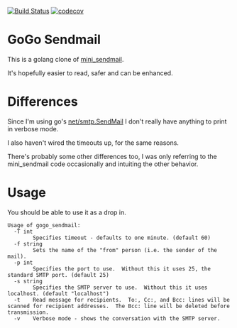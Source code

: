 [![Build Status](https://travis-ci.org/jmhobbs/gogo_sendmail.svg?branch=master)](https://travis-ci.org/jmhobbs/gogo_sendmail)
[![codecov](https://codecov.io/gh/jmhobbs/gogo_sendmail/branch/master/graph/badge.svg)](https://codecov.io/gh/jmhobbs/gogo_sendmail)

# GoGo Sendmail

This is a golang clone of [mini_sendmail](http://acme.com/software/mini_sendmail/).

It's hopefully easier to read, safer and can be enhanced.

# Differences

Since I'm using go's [net/smtp.SendMail](https://golang.org/pkg/net/smtp/#SendMail) I don't really have anything to print in verbose mode.

I also haven't wired the timeouts up, for the same reasons.

There's probably some other differences too, I was only referring to the mini_sendmail code occasionally and intuiting the other behavior.

# Usage

You should be able to use it as a drop in.

```
Usage of gogo_sendmail:
  -T int
    	Specifies timeout - defaults to one minute. (default 60)
  -f string
    	Sets the name of the "from" person (i.e. the sender of the mail).
  -p int
    	Specifies the port to use.  Without this it uses 25, the standard SMTP port. (default 25)
  -s string
    	Specifies the SMTP server to use.  Without this it uses localhost. (default "localhost")
  -t	Read message for recipients.  To:, Cc:, and Bcc: lines will be scanned for recipient addresses.  The Bcc: line will be deleted before transmission.
  -v	Verbose mode - shows the conversation with the SMTP server.
```
